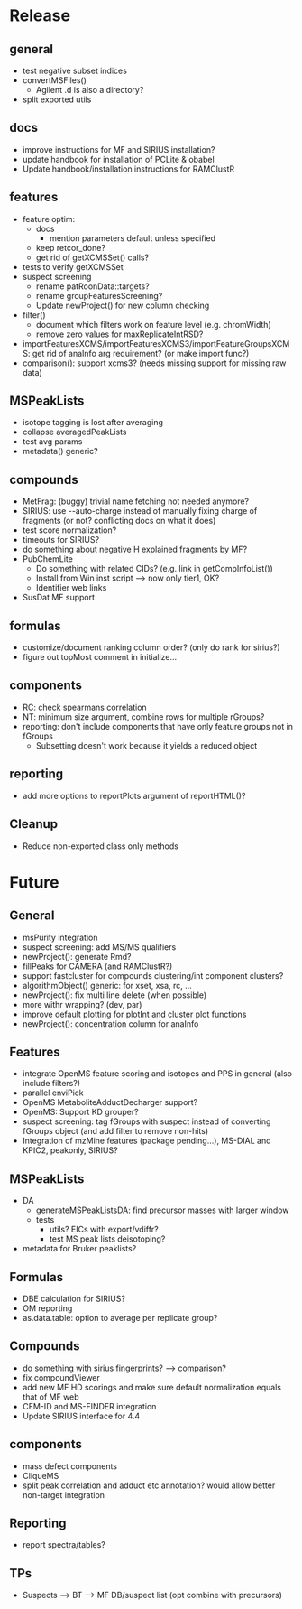 # Release

## general
- test negative subset indices
- convertMSFiles()
    - Agilent .d is also a directory?
- split exported utils


## docs
- improve instructions for MF and SIRIUS installation?
- update handbook for installation of PCLite & obabel
- Update handbook/installation instructions for RAMClustR


## features
- feature optim:
    - docs
        - mention parameters default unless specified
    - keep retcor_done?
    - get rid of getXCMSSet() calls?
- tests to verify getXCMSSet
- suspect screening
    - rename patRoonData::targets?
    - rename groupFeaturesScreening?
    - Update newProject() for new column checking
- filter()
    - document which filters work on feature level (e.g. chromWidth)
    - remove zero values for maxReplicateIntRSD?
- importFeaturesXCMS/importFeaturesXCMS3/importFeatureGroupsXCMS: get rid of anaInfo arg requirement? (or make import func?)
- comparison(): support xcms3? (needs missing support for missing raw data)


## MSPeakLists
- isotope tagging is lost after averaging
- collapse averagedPeakLists
- test avg params
- metadata() generic?


## compounds
- MetFrag: (buggy) trivial name fetching not needed anymore?
- SIRIUS: use --auto-charge instead of manually fixing charge of fragments (or not? conflicting docs on what it does)
- test score normalization?
- timeouts for SIRIUS?
- do something about negative H explained fragments by MF?
- PubChemLite
    - Do something with related CIDs? (e.g. link in getCompInfoList())
    - Install from Win inst script --> now only tier1, OK?
    - Identifier web links
- SusDat MF support


## formulas
- customize/document ranking column order? (only do rank for sirius?)
- figure out topMost comment in initialize...


## components
- RC: check spearmans correlation
- NT: minimum size argument, combine rows for multiple rGroups?
- reporting: don't include components that have only feature groups not in fGroups
    - Subsetting doesn't work because it yields a reduced object


## reporting
- add more options to reportPlots argument of reportHTML()?


## Cleanup
- Reduce non-exported class only methods


# Future

## General

- msPurity integration
- suspect screening: add MS/MS qualifiers
- newProject(): generate Rmd?
- fillPeaks for CAMERA (and RAMClustR?)
- support fastcluster for compounds clustering/int component clusters?
- algorithmObject() generic: for xset, xsa, rc, ...
- newProject(): fix multi line delete (when possible)
- more withr wrapping? (dev, par)
- improve default plotting for plotInt and cluster plot functions
- newProject(): concentration column for anaInfo


## Features

- integrate OpenMS feature scoring and isotopes and PPS in general (also include filters?)
- parallel enviPick
- OpenMS MetaboliteAdductDecharger support?
- OpenMS: Support KD grouper?
- suspect screening: tag fGroups with suspect instead of converting fGroups object (and add filter to remove non-hits)
- Integration of mzMine features (package pending...), MS-DIAL and KPIC2, peakonly, SIRIUS?


## MSPeakLists

- DA
    - generateMSPeakListsDA: find precursor masses with larger window
    - tests
        - utils? EICs with export/vdiffr?
        - test MS peak lists deisotoping?
- metadata for Bruker peaklists?


## Formulas

- DBE calculation for SIRIUS?
- OM reporting
- as.data.table: option to average per replicate group?


## Compounds

- do something with sirius fingerprints? --> comparison?
- fix compoundViewer
- add new MF HD scorings and make sure default normalization equals that of MF web
- CFM-ID and MS-FINDER integration
- Update SIRIUS interface for 4.4


## components
- mass defect components
- CliqueMS
- split peak correlation and adduct etc annotation? would allow better non-target integration


## Reporting
- report spectra/tables?

## TPs
- Suspects --> BT --> MF DB/suspect list (opt combine with precursors)
